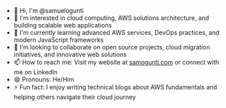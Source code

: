 - 👋 Hi, I'm @samuelogunti
- 👀 I'm interested in cloud computing, AWS solutions architecture, and building scalable web applications
- 🌱 I'm currently learning advanced AWS services, DevOps practices, and modern JavaScript frameworks
- 💞️ I'm looking to collaborate on open source projects, cloud migration initiatives, and innovative web solutions
- 📫 How to reach me: Visit my website at [samogunti.com](https://samogunti.com) or connect with me on LinkedIn
- 😄 Pronouns: He/Him
- ⚡ Fun fact: I enjoy writing technical blogs about AWS fundamentals and helping others navigate their cloud journey
